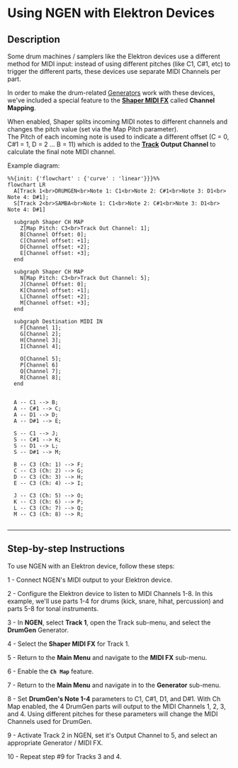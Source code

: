# Using NGEN with Elektron Devices

## Description

Some drum machines / samplers like the Elektron devices use a different method for MIDI input: instead of using different pitches (like C1, C#1, etc) to trigger the different parts, these devices use separate MIDI Channels per part.

In order to make the drum-related [Generators](../generators.md) work with these devices, we've included a special feature to the [**Shaper MIDI FX**](../midifx.md) called **Channel Mapping**.  

When enabled, Shaper splits incoming MIDI notes to different channels and changes the pitch value (set via the Map Pitch parameter).  
The Pitch of each incoming note is used to indicate a different offset (C = 0, C#1 = 1, D = 2 ... B = 11) which is added to the [**Track**](../track.md) **Output Channel** to calculate the final note MIDI channel.

<div class="no-print">

Example diagram:


``` mermaid
%%{init: {'flowchart' : {'curve' : 'linear'}}}%%
flowchart LR
  A[Track 1<br>DRUMGEN<br>Note 1: C1<br>Note 2: C#1<br>Note 3: D1<br> Note 4: D#1];
  S[Track 2<br>SAMBA<br>Note 1: C1<br>Note 2: C#1<br>Note 3: D1<br> Note 4: D#1]

  subgraph Shaper CH MAP 
    Z[Map Pitch: C3<br>Track Out Channel: 1];
    B[Channel Offset: 0];
    C[Channel offset: +1];
    D[Channel offset: +2];
    E[Channel offset: +3];
  end

  subgraph Shaper CH MAP 
    N[Map Pitch: C3<br>Track Out Channel: 5];
    J[Channel Offset: 0];
    K[Channel offset: +1];
    L[Channel offset: +2];
    M[Channel offset: +3];
  end

  subgraph Destination MIDI IN
    F[Channel 1];
    G[Channel 2];
    H[Channel 3];
    I[Channel 4];

    O[Channel 5];
    P[Channel 6]
    Q[Channel 7];
    R[Channel 8];
  end


  A -- C1 --> B;
  A -- C#1 --> C;
  A -- D1 --> D;
  A -- D#1 --> E;

  S -- C1 --> J;
  S -- C#1 --> K;
  S -- D1 --> L;
  S -- D#1 --> M;

  B -- C3 (Ch: 1) --> F;
  C -- C3 (Ch: 2) --> G;
  D -- C3 (Ch: 3) --> H;
  E -- C3 (Ch: 4) --> I;

  J -- C3 (Ch: 5) --> O;
  K -- C3 (Ch: 6) --> P;
  L -- C3 (Ch: 7) --> Q;
  M -- C3 (Ch: 8) --> R;
  

```
</div>

---

## Step-by-step Instructions

To use NGEN with an Elektron device, follow these steps:

1 - Connect NGEN's MIDI output to your Elektron device.

2 - Configure the Elektron device to listen to MIDI Channels 1-8. In this example, we'll use parts 1-4 for drums (kick, snare, hihat, percussion) and parts 5-8 for tonal instruments.

3 - In **NGEN**, select **Track 1**, open the Track sub-menu, and select the **DrumGen** Generator.

4 - Select the **Shaper MIDI FX** for Track 1.

5 - Return to the **Main Menu** and navigate to the **MIDI FX** sub-menu.

6 - Enable the **```Ch Map```** feature.

7 - Return to the **Main Menu** and navigate in to the **Generator** sub-menu.

8 - Set **DrumGen's Note 1-4** parameters to C1, C#1, D1, and D#1. With Ch Map enabled, the 4 DrumGen parts will output to the MIDI Channels 1, 2, 3, and 4. Using different pitches for these parameters will change the MIDI Channels used for DrumGen.

9 - Activate Track 2 in NGEN, set it's Output Channel to 5, and select an appropriate Generator / MIDI FX.

10 - Repeat step #9 for Tracks 3 and 4.